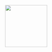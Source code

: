 <div align="center">
	<img height="137px" src="https://github-readme-stats.vercel.app/api?username=klopiop&hide_title=true&hide_border=true&show_icons=trueline_height=21&theme=tokyonight" />
</div>
